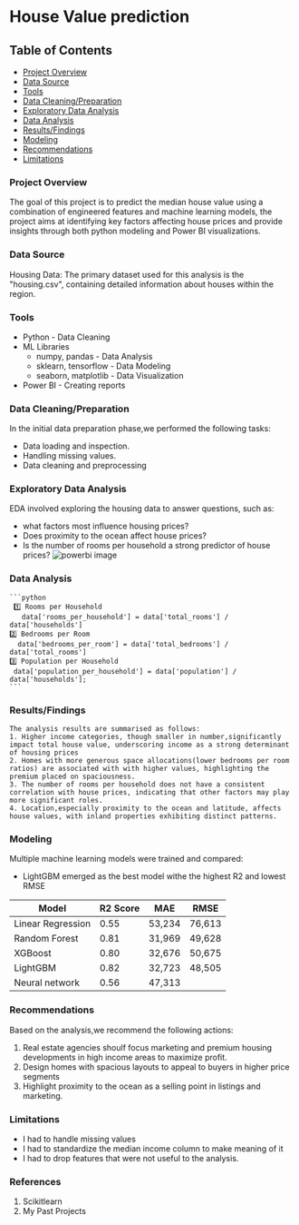 # House Value prediction

## Table of Contents

- [Project Overview](#project-overview)
- [Data Source](#data-source)
- [Tools](#tools)
- [Data Cleaning/Preparation](#data-cleaning/preparation)
- [Exploratory Data Analysis](#exploratory-data-analysis)
- [Data Analysis](#data-analysis)
- [Results/Findings](#results/findings)
- [Modeling](#modeling)
- [Recommendations](#recommendations)
- [Limitations](#limitations)

### Project Overview

The goal of this project is to predict the median house value using a combination of engineered features and machine learning models, the project aims at identifying key factors affecting house prices and provide insights through both python modeling and Power BI visualizations.

### Data Source

Housing Data: The primary dataset used for this analysis is the "housing.csv", containing detailed information about houses within the region.

### Tools 

- Python - Data Cleaning
- ML Libraries
   - numpy, pandas - Data Analysis
   - sklearn, tensorflow - Data Modeling
   - seaborn, matplotlib - Data Visualization
- Power BI - Creating reports

 ### Data Cleaning/Preparation

 In the initial data preparation phase,we performed the following tasks:
 - Data loading and inspection.
 - Handling missing values.
 - Data cleaning and preprocessing

  ### Exploratory Data Analysis
  
  EDA involved exploring the housing data to answer questions, such as:
  - what factors most influence housing prices?
  - Does proximity to the ocean affect house prices?
  - Is the number of rooms per household a strong predictor of house prices?
![powerbi image](https://github.com/user-attachments/assets/fc9196ea-9609-4eb5-b5e2-e021bef0191a)


 ### Data Analysis

    ```python
     1️⃣ Rooms per Household
       data['rooms_per_household'] = data['total_rooms'] / data['households']
    2️⃣ Bedrooms per Room
      data['bedrooms_per_room'] = data['total_bedrooms'] / data['total_rooms']
    3️⃣ Population per Household
     data['population_per_household'] = data['population'] / data['households'];
    ```

  ### Results/Findings

    The analysis results are summarised as follows:
    1. Higher income categories, though smaller in number,significantly impact total house value, underscoring income as a strong determinant of housing prices
    2. Homes with more generous space allocations(lower bedrooms per room ratios) are associated with with higher values, highlighting the premium placed on spaciousness.
    3. The number of rooms per household does not have a consistent correlation with house prices, indicating that other factors may play more significant roles.
    4. Location,especially proximity to the ocean and latitude, affects house values, with inland properties exhibiting distinct patterns.

   ### Modeling

   Multiple machine learning models were trained and compared:
   
   - LightGBM emerged as the best model withe the highest R2 and lowest RMSE
     
   |Model|R2 Score|MAE|RMSE|
   |-----|--------|---|----|
   |Linear Regression|0.55|53,234|76,613|
   |Random Forest|0.81|31,969|49,628|
   |XGBoost|0.80|32,676|50,675|
   |LightGBM|0.82|32,723|48,505|
   |Neural network|0.56|47,313||


   ### Recommendations
   Based on the analysis,we recommend the following actions:
   1. Real estate agencies shoulf focus marketing and premium housing developments in high income areas to maximize profit.
   2. Design homes with spacious layouts to appeal to buyers  in higher price segments
   3. Highlight proximity to the ocean as a selling point in listings and marketing.

  ### Limitations
 - I had to handle missing values
 - I had to standardize the median income column to make meaning of it
 - I had to drop features that were not useful to the analysis.

  ### References
  1. Scikitlearn
  2. My Past Projects


       
